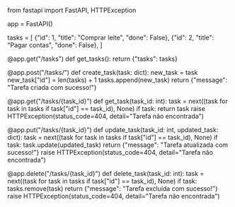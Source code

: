 
from fastapi import FastAPI, HTTPException

app = FastAPI()

tasks = [
    {"id": 1, "title": "Comprar leite", "done": False},
    {"id": 2, "title": "Pagar contas", "done": False},
]

@app.get("/tasks")
def get_tasks():
    return {"tasks": tasks}

@app.post("/tasks/")
def create_task(task: dict):
    new_task = task
    new_task["id"] = len(tasks) + 1
    tasks.append(new_task)
    return {"message": "Tarefa criada com sucesso!"}

@app.get("/tasks/{task_id}")
def get_task(task_id: int):
    task = next((task for task in tasks if task["id"] == task_id), None)
    if task:
        return task
    raise HTTPException(status_code=404, detail="Tarefa não encontrada")

@app.put("/tasks/{task_id}")
def update_task(task_id: int, updated_task: dict):
    task = next((task for task in tasks if task["id"] == task_id), None)
    if task:
        task.update(updated_task)
        return {"message": "Tarefa atualizada com sucesso!"}
    raise HTTPException(status_code=404, detail="Tarefa não encontrada")

@app.delete("/tasks/{task_id}")
def delete_task(task_id: int):
    task = next((task for task in tasks if task["id"] == task_id), None)
    if task:
        tasks.remove(task)
        return {"message": "Tarefa excluída com sucesso!"}
    raise HTTPException(status_code=404, detail="Tarefa não encontrada")
